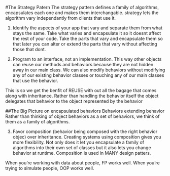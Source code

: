 #The Strategy Patern 
The strategy pattern defines a family of algorithms, encapsulates each one and makes them interchangable. strategy lets the algorithm vary independantly from clients that use it.

1. Identify the aspects of your app that vary and separate them from what stays the same.
Take what varies and encapsulate it so it doesnt affect the rest of your code.
Take the parts that vary and encapsulate them so that later you can alter or extend the parts that vary without affecting those that dont.

2. Program to an interface, not an implementation.
This way other objects can reuse our methods and behaviors because they are not hidden away in our main class. 
We can also modify behaviors without modifying any of our existing behavior classes or touching any of our main classes that use the behavior. 

This is so we get the benfit of REUSE with out all the bagage that comes along with inheritance. 
Rather than handling the behavior itself the object delegates that behavior to the object represented by the behavior

##The Big Picture on encapsulated behaviors 
Behaviors extending behavior
Rather than thinking of object behaviors as a set of behaviors, we think of them as a family of algorithms.  

3. Favor composition (behavior being composed with the right behavior objec) over inheritance.
Creating systems using composition gives you more flexibility. Not only does it let you encapsulate a family of algorithms into their own set of classes but it also lets you change behavior at runtime. 
Composition is used in MANY design patters. 

When you’re working with data about people, FP works well. 
When you’re trying to simulate people, OOP works well. 